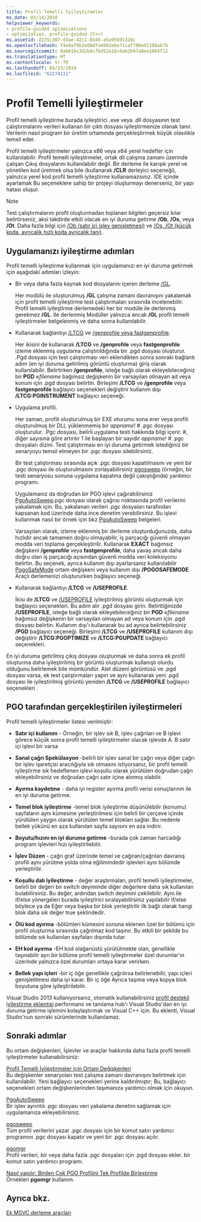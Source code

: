 ```yaml
---
title: Profil Temelli İyileştirmeler
ms.date: 03/14/2018
helpviewer_keywords:
- profile-guided optimizations
- optimization, profile-guided [C++]
ms.assetid: 2225c307-d3ae-42c1-8345-a5a959d132dc
ms.openlocfilehash: f4e9af0b2e08dfa4082ebe71caf788ed1188ab7b
ms.sourcegitcommit: 0ab61bc3d2b6cfbd52a16c6ab2b97a8ea1864f12
ms.translationtype: HT
ms.contentlocale: tr-TR
ms.lasthandoff: 04/23/2019
ms.locfileid: "62274111"
---
```

# <a name="profile-guided-optimizations"></a>Profil Temelli İyileştirmeler

Profil temelli iyileştirme burada iyileştirici .exe veya .dll dosyasının test çalıştırmalarını verileri kullanan bir çıktı dosyası iyileştirmenize olanak tanır. Verilerin nasıl program bir üretim ortamında gerçekleştirmek büyük olasılıkla temsil eder.

Profil temelli iyileştirmeler yalnızca x86 veya x64 yerel hedefler için kullanılabilir. Profil temelli iyileştirmeler, ortak dil çalışma zamanı üzerinde çalışan Çıkış dosyalarını kullanılabilir değil. Bir derleme ile karışık yerel ve yönetilen kod üretmek olsa bile (kullanarak **/CLR** derleyici seçeneği), yalnızca yerel kod profil temelli iyileştirme kullanamazsınız. IDE içinde ayarlamak Bu seçeneklere sahip bir projeyi oluşturmayı denerseniz, bir yapı hatası oluşur.

> [!NOTE]
> Test çalıştırmalarını profil oluşturmadan toplanan bilgileri geçersiz kılar belirtirseniz, aksi takdirde etkili olacak en iyi duruma getirme **/Ob**, **/Os**, veya **/Ot**. Daha fazla bilgi için [/Ob (satır içi işlev genişletmesi)](reference/ob-inline-function-expansion.md) ve [/Os, /Ot (küçük koda, ayrıcalık hızlı koda ayrıcalık tanı)](reference/os-ot-favor-small-code-favor-fast-code.md).

## <a name="steps-to-optimize-your-app"></a>Uygulamanızı iyileştirme adımları

Profil temelli iyileştirme kullanmak için uygulamanızı en iyi duruma getirmek için aşağıdaki adımları izleyin:

- Bir veya daha fazla kaynak kod dosyalarını içeren derleme [/GL](reference/gl-whole-program-optimization.md).

   Her modülü ile oluşturulmuş **/GL** çalışma zamanı davranışını yakalamak için profil temelli iyileştirme test çalıştırmaları sırasında incelenebilir. Profil temelli iyileştirme derlemedeki her bir modüle ile derlenmiş gerekmez **/GL**. İle derlenmiş Modüller yalnızca ancak **/GL** profil temelli iyileştirmeler belgelenmiş ve daha sonra kullanılabilir.

- Kullanarak bağlantıyı [/LTCG](reference/ltcg-link-time-code-generation.md) ve [/genprofıle veya fastgenprofıle](reference/genprofile-fastgenprofile-generate-profiling-instrumented-build.md).

   Her ikisini de kullanarak **/LTCG** ve **/genprofıle** veya **fastgenprofıle** izleme eklenmiş uygulama çalıştırıldığında bir .pgd dosyası oluşturur. .Pgd dosyası için test çalıştırması veri eklendikten sonra sonraki bağlantı adım (en iyi duruma getirilmiş görüntü oluşturma) giriş olarak kullanılabilir. Belirtirken **/genprofıle**, isteğe bağlı olarak ekleyebileceğiniz bir **PGD =**_filename_ bağımsız değişkenin bir varsayılan olmayan ad veya konum için .pgd dosyası belirtin. Birleşimi **/LTCG** ve **/genprofıle** veya **fastgenprofıle** bağlayıcı seçenekleri değiştirir kullanım dışı **/LTCG:PGINSTRUMENT** bağlayıcı seçeneği.

- Uygulama profili.

   Her zaman, profili oluşturulmuş bir EXE oturumu sona erer veya profili oluşturulmuş bir DLL yüklenmemiş bir *appname*! # .pgc dosyası oluşturulur. .Pgc dosyası, belirli uygulama testi hakkında bilgi içerir. #, diğer sayısına göre artırılır 1 ile başlayan bir sayıdır *appname*! # .pgc dosyaları dizini. Test çalıştırması en iyi duruma getirmek istediğiniz bir senaryoyu temsil etmeyen bir .pgc dosyası silebilirsiniz.

   Bir test çalıştırması sırasında açık .pgc dosyası kapatılmasını ve yeni bir .pgc dosyası ile oluşturulmasını zorlayabilirsiniz [pgosweep](pgosweep.md) (örneğin, bir testi senaryosu sonuna uygulama kapatma değil çakıştığında) yardımcı programı.

   Uygulamanız da doğrudan bir PGO işlevi çağırabilirsiniz [PgoAutoSweep](pgoautosweep.md).pgc dosyası olarak çağrısı noktasında profil verilerini yakalamak için. Bu, yakalanan verileri .pgc dosyaları tarafından kapsanan kod üzerinde daha ince denetim verebilirsiniz. Bu işlevi kullanmak nasıl bir örnek için bkz [PgoAutoSweep](pgoautosweep.md) belgeleri.

   Varsayılan olarak, izleme eklenmiş bir derleme oluşturduğunuzda, daha hızlıdır ancak tamamen doğru olmayabilir, iş parçacığı güvenli olmayan modda veri toplama gerçekleştirilir. Kullanarak **EXACT** bağımsız değişkeni **/genprofıle** veya **fastgenprofıle**, daha yavaş ancak daha doğru olan iş parçacığı açısından güvenli modda veri koleksiyonu belirtin. Bu seçenek, ayrıca kullanım dışı ayarlarsanız kullanılabilir [PogoSafeMode](environment-variables-for-profile-guided-optimizations.md#pogosafemode) ortam değişkeni veya kullanım dışı **/POGOSAFEMODE** Araçlı derlemenizi oluştururken bağlayıcı seçeneği.

- Kullanarak bağlantıyı **/LTCG** ve **/USEPROFILE**.

   İkisi de **/LTCG** ve [/USEPROFILE](reference/useprofile.md) iyileştirilmiş görüntü oluşturmak için bağlayıcı seçenekleri. Bu adım alır .pgd dosyası girin. Belirttiğinizde **/USEPROFILE**, isteğe bağlı olarak ekleyebileceğiniz bir **PGD =**_filename_ bağımsız değişkenin bir varsayılan olmayan ad veya konum için .pgd dosyası belirtin. Kullanım dışı'ı kullanarak bu ad ayrıca belirtebilirsiniz **/PGD** bağlayıcı seçeneği. Birleşimi **/LTCG** ve **/USEPROFILE** kullanım dışı değiştirir **/LTCG:PGOPTIMIZE** ve **/LTCG:PGUPDATE** bağlayıcı seçenekleri.

En iyi duruma getirilmiş çıkış dosyası oluşturmak ve daha sonra ek profil oluşturma daha iyileştirilmiş bir görüntü oluşturmak kullanışlı olurdu olduğunu belirlemek bile mümkündür. Alet düzeni görüntüsü ve .pgd dosyası varsa, ek test çalıştırmaları yapın ve aynı kullanarak yeni .pgd dosyası ile iyileştirilmiş görüntü yeniden **/LTCG** ve **/USEPROFILE** bağlayıcı seçenekleri .

## <a name="optimizations-performed-by-pgo"></a>PGO tarafından gerçekleştirilen iyileştirmeleri

Profil temelli iyileştirmeler listesi verilmiştir:

- **Satır içi kullanım** - Örneğin, bir işlev sık B, işlev çağrıları ve B işlevi görece küçük sonra profil temelli iyileştirmeler olacak işlevde A. B satır içi işlevi bir varsa

- **Sanal çağrı Spekülasyon** -belirli bir işlev sanal bir çağrı veya diğer çağrı bir işlev işaretçisi aracılığıyla sık olmasını istiyorsanız, bir profil temelli iyileştirme sık hedeflenen işlevi koşullu olarak yürütülen doğrudan çağrı ekleyebilirsiniz ve doğrudan çağrı satır içine alınmış olabilir.

- **Ayırma kaydetme** - daha iyi register ayırma profil verisi sonuçlarının ile en iyi duruma getirme.

- **Temel blok iyileştirme** -temel blok iyileştirme düşünülebilir (konumu) sayfaların aynı kümesine yerleştirilmesi için belirli bir çerçeve içinde yürütülen yaygın olarak yürütülen temel blokları sağlar. Bu nedenle bellek yükünü en aza kullanılan sayfa sayısını en aza indirir.

- **Boyutu/hızını en iyi duruma getirme** -burada çok zaman harcadığı program işlevleri hızı iyileştirilebilir.

- **İşlev Düzen** - çağrı graf üzerinde temel ve çağıran/çağrılan davranış profili aynı yürütme yolda olma eğilimindedir işlevleri aynı bölümde yerleştirilir.

- **Koşullu dalı iyileştirme** - değer araştırmaları, profil temelli iyileştirmeler, belirli bir değeri bir switch deyiminde diğer değerlere daha sık kullanılan bulabilirsiniz.  Bu değer, ardından switch deyimini çekilebilir.  Aynı ile if/else yönergeleri burada iyileştirici sıralayabilirsiniz yapılabilir if/else böylece ya da Eğer veya başka bir blok yerleştirilir ilk bağlı olarak hangi blok daha sık değer true şeklindedir.

- **Ölü kod ayırma** -bölümleri kümesini sonuna eklenen özel bir bölümü için profil oluşturma sırasında çağrılmaz kod taşınır. Bu etkili bir şekilde bu bölümde sık kullanılan sayfaları dışında tutar.

- **EH kod ayırma** -EH kod olağanüstü yürütülmekte olan, genellikle taşınabilir ayrı bir bölüme profil temelli iyileştirmeler özel durumlar'ın üzerinde yalnızca özel durumları ortaya karar verirken.

- **Bellek yapı içleri** -bir iç öğe genellikle çağrılırsa belirlenebilir, yapı içleri genişletilmesi daha iyi karar. Bir iç öğe Ayrıca taşıma veya kopya blok boyutuna göre iyileştirilebilir.

Visual Studio 2013 kullanıyorsanız, otomatik kullanabilirsiniz [profil destekli iyileştirme eklentisi](profile-guided-optimization-in-the-performance-and-diagnostics-hub.md) performans ve tanılama hub'ı Visual Studio'dan en iyi duruma getirme işlemini kolaylaştırmak ve Visual C++ için. Bu eklenti, Visual Studio'nun sonraki sürümlerinde kullanılamaz.

## <a name="next-steps"></a>Sonraki adımlar

Bu ortam değişkenleri, İşlevler ve araçlar hakkında daha fazla profil temelli iyileştirmeler kullanabilirsiniz:

[Profil Temelli İyileştirmeler için Ortam Değişkenleri](environment-variables-for-profile-guided-optimizations.md)<br/>
Bu değişkenler senaryoları test çalışma zamanı davranışını belirtmek için kullanılabilir. Yeni bağlayıcı seçenekleri yerine kaldırılmıştır; Bu, bağlayıcı seçenekleri ortam değişkenlerinden taşımanıza yardımcı olmak için okuyun.

[PgoAutoSweep](pgoautosweep.md)<br/>
Bir işlev ayrıntılı .pgc dosyası veri yakalama denetim sağlamak için uygulamanıza ekleyebilirsiniz.

[pgosweep](pgosweep.md)<br/>
Tüm profil verilerini yazar .pgc dosyası için bir komut satırı yardımcı programını .pgc dosyası kapatır ve yeni bir .pgc dosyası açılır.

[pgomgr](pgomgr.md)<br/>
Profil verileri, bir veya daha fazla .pgc dosyaları için .pgd dosyası ekler. bir komut satırı yardımcı programı.

[Nasıl yapılır: Birden Çok PGO Profilini Tek Profilde Birleştirme](how-to-merge-multiple-pgo-profiles-into-a-single-profile.md)<br/>
Örnekleri **pgomgr** kullanım.

## <a name="see-also"></a>Ayrıca bkz.

[Ek MSVC derleme araçları](reference/c-cpp-build-tools.md)
